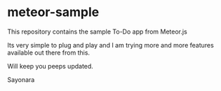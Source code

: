 # meteor-sample

This repository contains the sample To-Do app from Meteor.js

Its very simple to plug and play and I am trying more and more features available out there from this. 

Will keep you peeps updated. 

Sayonara
